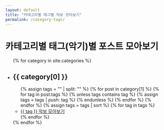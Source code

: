 ```yaml
---
layout: default
title: "카테고리별 태그별 악보 모아보기"
permalink: /category-tags/
---
```


<h1>카테고리별 태그(악기)별 포스트 모아보기</h1>
<ul>
{% for category in site.categories %}
  <li>
    <h2>{{ category[0] }}</h2>
    <ul>
    {% assign tags = "" | split: "" %}
    {% for post in category[1] %}
      {% for tag in post.tags %}
        {% unless tags contains tag %}
          {% assign tags = tags | push: tag %}
        {% endunless %}
      {% endfor %}
    {% endfor %}
    {% assign tags = tags | sort %}
    {% for tag in tags %}
      <li>
        <a href="/category/{{ category[0] | downcase | slugify }}/tag/{{ tag | downcase | slugify }}/">
          {{ tag }} 악보 모아보기
        </a>
      </li>
    {% endfor %}
    </ul>
  </li>
{% endfor %}
</ul>
